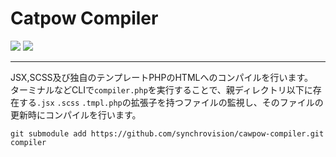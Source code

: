 Catpow Compiler
===

<img src="https://img.shields.io/badge/PHP-7.2-45A?logo=php"> <img src="https://img.shields.io/badge/npm-6.4-blue?logo=npm">

---

JSX,SCSS及び独自のテンプレートPHPのHTMLへのコンパイルを行います。  
ターミナルなどCLIで``compiler.php``を実行することで、親ディレクトリ以下に存在する``.jsx`` ``.scss`` ``.tmpl.php``の拡張子を持つファイルの監視し、そのファイルの更新時にコンパイルを行います。
 
 ```command
git submodule add https://github.com/synchrovision/cawpow-compiler.git compiler
 ```

